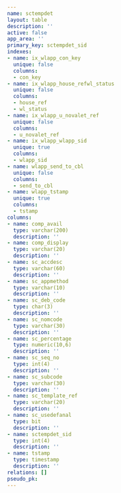 ```yaml
---
name: sctempdet
layout: table
description: ''
active: false
app_area: ''
primary_key: sctempdet_sid
indexes:
- name: ix_wlapp_con_key
  unique: false
  columns:
  - con_key
- name: ix_wlapp_house_refwl_status
  unique: false
  columns:
  - house_ref
  - wl_status
- name: ix_wlapp_u_novalet_ref
  unique: false
  columns:
  - u_novalet_ref
- name: ix_wlapp_wlapp_sid
  unique: true
  columns:
  - wlapp_sid
- name: wlapp_send_to_cbl
  unique: false
  columns:
  - send_to_cbl
- name: wlapp_tstamp
  unique: true
  columns:
  - tstamp
columns:
- name: comp_avail
  type: varchar(200)
  description: ''
- name: comp_display
  type: varchar(20)
  description: ''
- name: sc_accdesc
  type: varchar(60)
  description: ''
- name: sc_appmethod
  type: varchar(10)
  description: ''
- name: sc_deb_code
  type: char(3)
  description: ''
- name: sc_nomcode
  type: varchar(30)
  description: ''
- name: sc_percentage
  type: numeric(10,6)
  description: ''
- name: sc_seq_no
  type: int(4)
  description: ''
- name: sc_subcode
  type: varchar(30)
  description: ''
- name: sc_template_ref
  type: varchar(20)
  description: ''
- name: sc_usedefanal
  type: bit
  description: ''
- name: sctempdet_sid
  type: int(4)
  description: ''
- name: tstamp
  type: timestamp
  description: ''
relations: []
pseudo_pk: 
---
```


